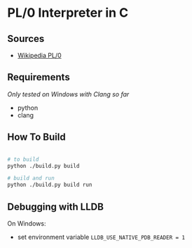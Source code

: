 # PL/0 Interpreter in C

## Sources

+ [Wikipedia PL/0](https://en.wikipedia.org/wiki/PL/0)

## Requirements

*Only tested on Windows with Clang so far*

+ python
+ clang

## How To Build

```sh

# to build
python ./build.py build

# build and run
python ./build.py build run

```

## Debugging with LLDB

On Windows:
+ set environment variable `LLDB_USE_NATIVE_PDB_READER = 1`


